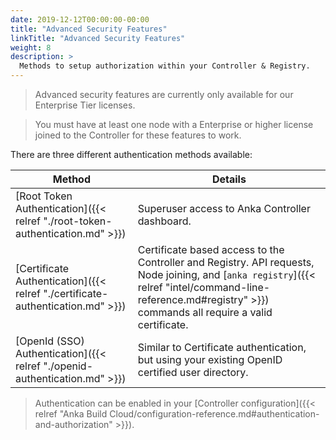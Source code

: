 ```yaml
---
date: 2019-12-12T00:00:00-00:00
title: "Advanced Security Features"
linkTitle: "Advanced Security Features"
weight: 8
description: >
  Methods to setup authorization within your Controller & Registry.
---
```


> Advanced security features are currently only available for our Enterprise Tier licenses.

> You must have at least one node with a Enterprise or higher license joined to the Controller for these features to work.

There are three different authentication methods available:

**Method** | **Details**
--- | ---
[Root Token Authentication]({{< relref "./root-token-authentication.md" >}}) | Superuser access to Anka Controller dashboard.
[Certificate Authentication]({{< relref "./certificate-authentication.md" >}}) | Certificate based access to the Controller and Registry. API requests, Node joining, and [`anka registry`]({{< relref "intel/command-line-reference.md#registry" >}}) commands all require a valid certificate.
[OpenId (SSO) Authentication]({{< relref "./openid-authentication.md" >}}) | Similar to Certificate authentication, but using your existing OpenID certified user directory.

> Authentication can be enabled in your [Controller configuration]({{< relref "Anka Build Cloud/configuration-reference.md#authentication-and-authorization" >}}).
